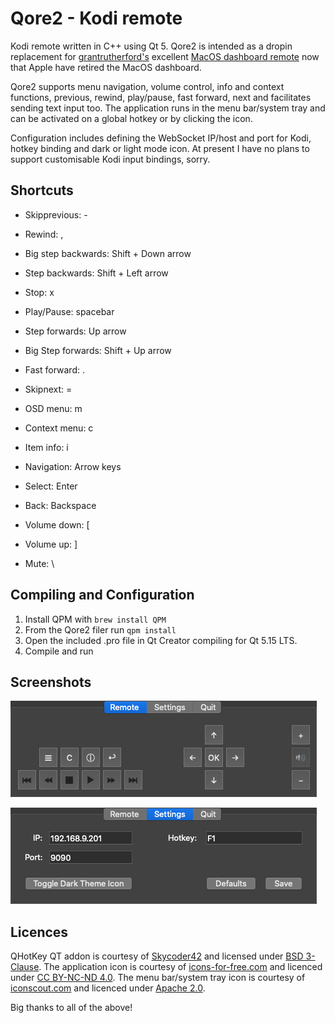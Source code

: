 # Qore2 - Kodi remote
Kodi remote written in C++ using Qt 5. Qore2 is intended as a dropin replacement for [grantrutherford's](https://github.com/grantrutherford) excellent [MacOS dashboard remote](https://github.com/grantrutherford/kodi-remote-osx-widget) now that Apple have retired the MacOS dashboard.

Qore2 supports menu navigation, volume control, info and context functions, previous, rewind, play/pause, fast forward, next and facilitates sending text input too. The application runs in the menu bar/system tray and can be activated on a global hotkey or by clicking the icon.

Configuration includes defining the WebSocket IP/host and port for Kodi, hotkey binding and dark or light mode icon. At present I have no plans to support customisable Kodi input bindings, sorry.


## Shortcuts

* Skipprevious:	-
* Rewind: ,
* Big step backwards: Shift + Down arrow
* Step backwards: Shift + Left arrow
* Stop: x
* Play/Pause: spacebar
* Step forwards: Up arrow
* Big Step forwards: Shift + Up arrow
* Fast forward: .
* Skipnext:	=

* OSD menu:	m
* Context menu:	c
* Item info:	i

* Navigation: Arrow keys
* Select: Enter
* Back: Backspace

* Volume down:	[
* Volume up: ]
* Mute: \

## Compiling and Configuration

1. Install QPM with `brew install QPM`
2. From the Qore2 filer run `qpm install`
1. Open the included .pro file in Qt Creator compiling for Qt 5.15 LTS.
3. Compile and run

## Screenshots

![Remote](screenshots/remote.png)   

![Remote](screenshots/settings.png)


## Licences

QHotKey QT addon is courtesy of [Skycoder42](https://github.com/Skycoder42/QHotkey) and licensed under [BSD 3-Clause](https://github.com/Skycoder42/QHotkey/blob/master/LICENSE). The application icon is courtesy of [icons-for-free.com](https://icons-for-free.com/Remote+Control-1320568044590850575) and licenced under [CC BY-NC-ND 4.0](https://creativecommons.org/licenses/by-nc-nd/4.0). The menu bar/system tray icon is courtesy of [iconscout.com](https://iconscout.com/icon/remote-network-signal-range-setting) and licenced under [Apache 2.0](https://www.apache.org/licenses/LICENSE-2.0).

Big thanks to all of the above!
